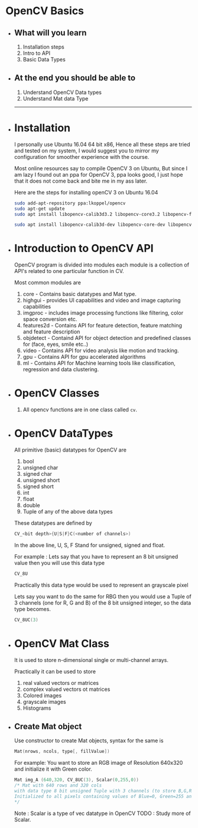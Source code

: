 # OpenCV Basics
- ## What will you learn 
  1. Installation steps 
  2. Intro to API 
  3. Basic Data Types
- ## At the end you should be able to 
  1. Understand OpenCV Data types  
  2. Understand Mat data Type
  
  ---
- # Installation 
  
  I personally use Ubuntu 16.04 64 bit x86, Hence all these steps are tried and 
  tested on my system, I would suggest you to mirror my configuration for 
  smoother experience with the course.
  
  Most online resources say to compile OpenCV 3 on Ubuntu, But since I am lazy 
  I found out an ppa for OpenCV 3, ppa looks good, I just hope that it does not come back and bite me in my ass later.
  
  Here are the steps for installing openCV 3 on Ubuntu 16.04
  ```sh
  sudo add-apt-repository ppa:lkoppel/opencv
  sudo apt-get update
  sudo apt install libopencv-calib3d3.2 libopencv-core3.2 libopencv-features2d3.2  libopencv-flann3.2 libopencv-highgui3.2 libopencv-imgcodecs3.2 libopencv-imgproc3.2 libopencv-ml3.2 libopencv-objdetect3.2 libopencv-photo3.2 libopencv-shape3.2 libopencv-stitching3.2 libopencv-superres3.2 libopencv-video3.2 libopencv-videoio3.2 libopencv-videostab3.2 libopencv-viz3.2 libopencv3.2-jni libopencv3.2-java libopencv-contrib3.2 
  
  sudo apt install libopencv-calib3d-dev libopencv-core-dev libopencv-features2d-dev  libopencv-flann-dev libopencv-highgui-dev libopencv-imgcodecs-dev libopencv-imgproc-dev libopencv-ml-dev libopencv-objdetect-dev libopencv-photo-dev libopencv-shape-dev libopencv-stitching-dev libopencv-superres-dev libopencv-video-dev libopencv-videoio-dev libopencv-videostab-dev libopencv-viz-dev libopencv-contrib-dev libopencv-dev
  ```
- # Introduction to OpenCV API
  OpenCV program is divided into modules each module is a collection of API's 
  related to one particular function in CV.
  
  Most common modules are 
  
  1. core - Contains basic datatypes and Mat type.
  2. highgui - provides UI capabilities and video and image capturing capabilities
  3. imgproc - includes image processing functions like filtering, color space conversion etc.
  4. features2d - Contains API for feature detection, feature matching and feature description 
  5. objdetect - Containd API for object detection and predefined classes for (face, eyes, smile etc..)
  6. video - Contains API for video analysis like motion and tracking.
  7. gpu - Contains API for gpu accelerated algorithms 
  8. ml - Contains API for Machine learning tools like classification, regression and data clustering.
- # OpenCV Classes 
  
  1. All opencv functions are in one class called `cv`.
- # OpenCV DataTypes 
  
  All primitive (basic) datatypes for OpenCV are 
  1. bool
  2. unsigned char 
  3. signed char 
  4. unsigned short 
  5. signed short 
  6. int
  7. float 
  8. double 
  9. Tuple of any of the above data types 
  
  These datatypes are defined by 
  ```c
  CV_<bit depth>{U|S|F}C(<number of channels>)
  ```   
  
  In the above line,  U, S, F Stand for unsigned, signed and float.
  
  For example : Lets say that you have to represent an 8 bit unsigned value then
  you will use this data type  
  ```c
  CV_8U 
  ``` 
  Practically this data type would be used to represent an grayscale pixel 
  
  Lets say you want to do the same for RBG then you would use a Tuple of 3 channels (one for R, G and B) of the 8 bit unsigned integer, so the data type becomes. 
  ```c
  CV_8UC(3)
  ```
- # OpenCV Mat Class 
  It is used to store n-dimensional single or multi-channel arrays. 
  
  Practically it can be used to store 
  1. real valued vectors or matrices 
  2. complex valued vectors ot matrices 
  3. Colored images 
  4. grayscale images 
  5. Histograms
- ## Create Mat object 
  Use constructor to create Mat objects, syntax for the same is 
  ```c
  Mat(nrows, ncols, type[, fillValue])
  ```
  
  For example:
  You want to store an RGB image of Resolution 640x320 and initialize it with Green color.
  
  ```c
  Mat img_A (640,320, CV_8UC(3), Scalar(0,255,0))
  /* Mat with 640 rows and 320 cols 
  with data type 8 bit unsigned Tuple with 3 channels (to store B,G,R values)
  Initialized to all pixels containing values of Blue=0, Green=255 and Red=0 
  */
  ```
  
  Note : Scalar is a type of vec datatype in OpenCV
  TODO : Study more of Scalar.